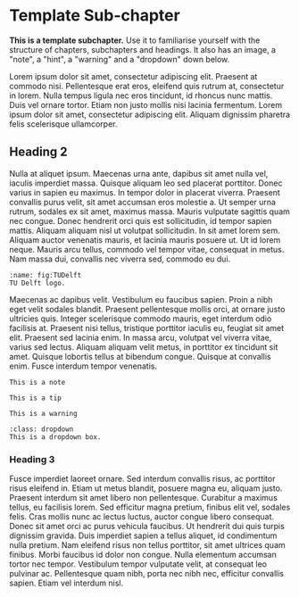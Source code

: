 # Template Sub-chapter

**This is a template subchapter.** Use it to familiarise yourself with the structure of chapters, subchapters and headings. It also has an image, a "note", a "hint", a "warning" and a "dropdown" down below. 

Lorem ipsum dolor sit amet, consectetur adipiscing elit. Praesent at commodo nisi. Pellentesque erat eros, eleifend quis rutrum at, consectetur in lorem. Nulla tempus ligula nec eros tincidunt, id rhoncus nunc mattis. Duis vel ornare tortor. Etiam non justo mollis nisi lacinia fermentum. Lorem ipsum dolor sit amet, consectetur adipiscing elit. Aliquam dignissim pharetra felis scelerisque ullamcorper.

## Heading 2
Nulla at aliquet ipsum. Maecenas urna ante, dapibus sit amet nulla vel, iaculis imperdiet massa. Quisque aliquam leo sed placerat porttitor. Donec varius in sapien eu maximus. In tempor dolor in placerat viverra. Praesent convallis purus velit, sit amet accumsan eros molestie a. Ut semper urna rutrum, sodales ex sit amet, maximus massa. Mauris vulputate sagittis quam nec congue. Donec hendrerit orci quis est sollicitudin, id tempor sapien mattis. Aliquam aliquam nisl ut volutpat sollicitudin. In sit amet lorem sem. Aliquam auctor venenatis mauris, et lacinia mauris posuere ut. Ut id lorem neque. Mauris arcu tellus, commodo vel tempor vitae, consequat in metus. Nam massa dui, convallis nec viverra sed, commodo eu dui.


```{figure} images/tudelft.png
:name: fig:TUDelft
TU Delft logo.
```

Maecenas ac dapibus velit. Vestibulum eu faucibus sapien. Proin a nibh eget velit sodales blandit. Praesent pellentesque mollis orci, at ornare justo ultricies quis. Integer scelerisque commodo mauris, eget interdum odio facilisis at. Praesent nisi tellus, tristique porttitor iaculis eu, feugiat sit amet elit. Praesent sed lacinia enim. In massa arcu, volutpat vel viverra vitae, varius sed lectus. Aliquam aliquam velit metus, in porttitor ex tincidunt sit amet. Quisque lobortis tellus at bibendum congue. Quisque at convallis enim. Fusce interdum tempor venenatis.

```{note}
This is a note
```

```{tip}
This is a tip
```
```{warning}
This is a warning
```

```{exercise} Dropdown
:class: dropdown
This is a dropdown box.
```


### Heading 3
Fusce imperdiet laoreet ornare. Sed interdum convallis risus, ac porttitor risus eleifend in. Etiam ut metus blandit, posuere magna eu, aliquam justo. Praesent interdum sit amet libero non pellentesque. Curabitur a maximus tellus, eu facilisis lorem. Sed efficitur magna pretium, finibus elit vel, sodales felis. Cras mollis nunc ac lectus luctus, auctor congue libero consequat. Donec sit amet orci ac purus vehicula faucibus. Ut hendrerit dui quis turpis dignissim gravida. Duis imperdiet sapien a tellus aliquet, id condimentum nulla pretium. Nam eleifend risus non tellus porttitor, sit amet ultrices quam finibus. Morbi faucibus id dolor non congue. Nulla elementum accumsan tortor nec tempor. Vestibulum tempor vulputate velit, at consequat leo pulvinar ac. Pellentesque quam nibh, porta nec nibh nec, efficitur convallis sapien. Etiam vel interdum nisl.
